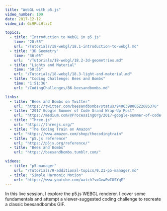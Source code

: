 ```yaml
---
title: "WebGL with p5.js"
video_number: 109
date: 2017-12-12
video_id: Gi9PuLHlzzI

topics:
  - title: "Introduction to WebGL in p5.js"
    time: "20:55"
    url: "/Tutorials/18-webgl/18.1-introduction-to-webgl.md"
  - title: "3D Geometry"
    time: "36:05"
    url:  "/Tutorials/18-webgl/18.2-3d-geometries.md"
  - title: "Lights and Material"
    time: "50:55"
    url: "/Tutorials/18-webgl/18.3-light-and-material.md"
  - title: "Coding Challenge: Bees and Bombs"
    time: "1:51:36"
    url: "/CodingChallenges/86-beesandbombs.md"

links:
  - title: "Bees and Bombs on Twitter"
    url: "https://twitter.com/beesandbombs/status/940639806522085376"
  - title: "2017 Google Summer of Code Grand Wrap-Up Post"
    url: "https://medium.com/@ProcessingOrg/2017-google-summer-of-code-grand-wrap-up-post-16680b1438db"
  - title: "Three.js"
    url: "https://threejs.org/"
  - title: "The Coding Train on Amazon"
    url: "https://www.amazon.com/shop/thecodingtrain"
  - title: "p5.js reference"
    url: "https://p5js.org/reference/"
  - title: "Bees and Bombs"
    url: "https://beesandbombs.tumblr.com/"

videos:
  - title: "p5-manager"
    url: "/Tutorials/9-additional-topics/9.21-p5-manager.md"
  - title: "Simple Harmonic Motion"
    url: "https://www.youtube.com/watch?v=GvwPwIUSYqE"
---
```

In this live session, I explore the p5.js WEBGL renderer.
I cover some fundamentals and attempt a viewer-suggested coding challenge to recreate a classic beesandbombs GIF.
